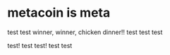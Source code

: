 # metacoin is meta

test
test
winner, winner, chicken dinner!!
test
test
test

test!
test
test!
test
test
